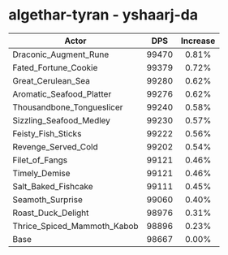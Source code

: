 # algethar-tyran - yshaarj-da
| Actor | DPS | Increase |
|---|:---:|:---:|
|Draconic_Augment_Rune|99470|0.81%|
|Fated_Fortune_Cookie|99379|0.72%|
|Great_Cerulean_Sea|99280|0.62%|
|Aromatic_Seafood_Platter|99276|0.62%|
|Thousandbone_Tongueslicer|99240|0.58%|
|Sizzling_Seafood_Medley|99230|0.57%|
|Feisty_Fish_Sticks|99222|0.56%|
|Revenge_Served_Cold|99202|0.54%|
|Filet_of_Fangs|99121|0.46%|
|Timely_Demise|99121|0.46%|
|Salt_Baked_Fishcake|99111|0.45%|
|Seamoth_Surprise|99060|0.40%|
|Roast_Duck_Delight|98976|0.31%|
|Thrice_Spiced_Mammoth_Kabob|98896|0.23%|
|Base|98667|0.00%|

